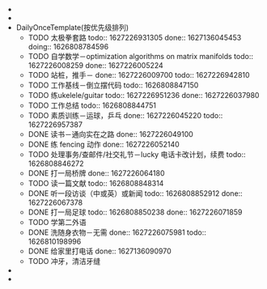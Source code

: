 -
-
- DailyOnceTemplate(按优先级排列)
	- TODO 太极拳套路
	  todo:: 1627226931305
	  done:: 1627136045453
	  doing:: 1626808784596
	- TODO 自学数学－optimization algorithms on matrix manifolds
	  todo:: 1627226008259
	  done:: 1627226005224
	- TODO 站桩，推手－
	  done:: 1627226009700
	  todo:: 1627226942810
	- TODO 工作基线－倒立摆代码
	  todo:: 1626808847150
	- TODO 练ukelele/guitar
	  todo:: 1627226951236
	  done:: 1627226037980
	- TODO 工作总结
	  todo:: 1626808844751
	- TODO 素质训练－运球，乒乓
	  done:: 1627226045220
	  todo:: 1627226957387
	- DONE 读书－通向实在之路
	  done:: 1627226049100
	- DONE 练 fencing 动作
	  done:: 1627226052140
	- TODO 处理事务/查邮件/社交礼节－lucky 电话卡改计划，续费
	  todo:: 1626808846272
	- DONE 打一局桥牌
	  done:: 1627226064180
	- TODO 读一篇文献
	  todo:: 1626808848314
	- DONE 听一段访谈（中或英）或新闻
	  todo:: 1626808852912
	  done:: 1627226067378
	- DONE 打一局足球
	  todo:: 1626808850238
	  done:: 1627226071859
	- TODO 学第二外语
	- DONE 洗随身衣物－无需
	  done:: 1627226075981
	  todo:: 1626810198996
	- DONE 给家里打电话
	  done:: 1627136090970
	- TODO 冲牙，清洁牙缝
-
-